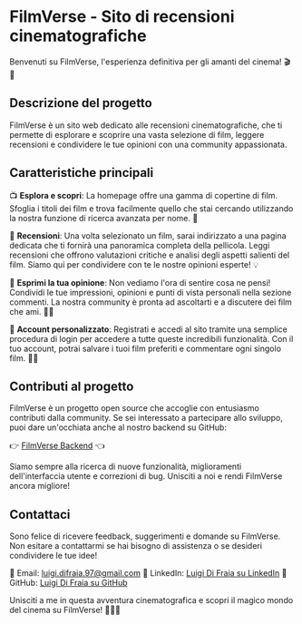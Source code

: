 # FilmVerse - Sito di recensioni cinematografiche

Benvenuti su FilmVerse, l'esperienza definitiva per gli amanti del cinema! 🎬🍿

## Descrizione del progetto

FilmVerse è un sito web dedicato alle recensioni cinematografiche, che ti permette di esplorare e scoprire una vasta selezione di film, leggere recensioni e condividere le tue opinioni con una community appassionata.

## Caratteristiche principali

📺 **Esplora e scopri**: La homepage offre una gamma di copertine di film. Sfoglia i titoli dei film e trova facilmente quello che stai cercando utilizzando la nostra funzione di ricerca avanzata per nome. 🔎

📝 **Recensioni**: Una volta selezionato un film, sarai indirizzato a una pagina dedicata che ti fornirà una panoramica completa della pellicola. Leggi recensioni che offrono valutazioni critiche e analisi degli aspetti salienti del film. Siamo qui per condividere con te le nostre opinioni esperte! 💡

💬 **Esprimi la tua opinione**: Non vediamo l'ora di sentire cosa ne pensi! Condividi le tue impressioni, opinioni e punti di vista personali nella sezione commenti. La nostra community è pronta ad ascoltarti e a discutere dei film che ami. 💬✨

📌 **Account personalizzato**: Registrati e accedi al sito tramite una semplice procedura di login per accedere a tutte queste incredibili funzionalità. Con il tuo account, potrai salvare i tuoi film preferiti e commentare ogni singolo film. 📝💾

## Contributi al progetto

FilmVerse è un progetto open source che accoglie con entusiasmo contributi dalla community. Se sei interessato a partecipare allo sviluppo, puoi dare un'occhiata anche al nostro backend su GitHub:

👉 [FilmVerse Backend](https://github.com/Luigi160397/CAPSTONE-BACKEND) 👈

Siamo sempre alla ricerca di nuove funzionalità, miglioramenti dell'interfaccia utente e correzioni di bug. Unisciti a noi e rendi FilmVerse ancora migliore!

## Contattaci

Sono felice di ricevere feedback, suggerimenti e domande su FilmVerse. Non esitare a contattarmi se hai bisogno di assistenza o se desideri condividere le tue idee!

📧 Email: luigi.difraia.97@gmail.com
👥 LinkedIn: [Luigi Di Fraia su LinkedIn](https://www.linkedin.com/in/luigi-di-fraia-juniorfullstackdeveloper/)
🐙 GitHub: [Luigi Di Fraia su GitHub](https://github.com/Luigi160397)

Unisciti a me in questa avventura cinematografica e scopri il magico mondo del cinema su FilmVerse! 🌟🎥✨
